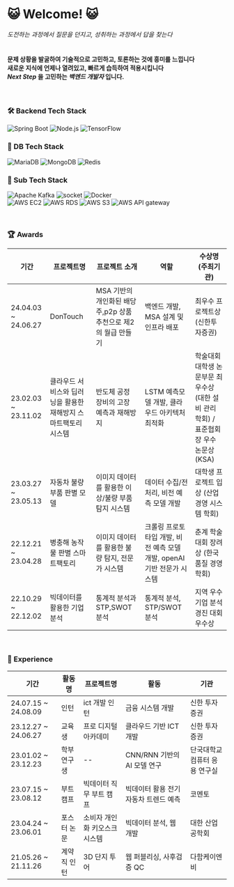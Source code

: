 # 😺 Welcome! 😺      
         
_도전하는 과정에서 질문을 던지고, 성취하는 과정에서 답을 찾는다_  
<br>

#### 문제 상황을 발굴하여 기술적으로 고민하고, 토론하는 것에 흥미를 느낍니다<br> 새로운 지식에 언제나 열려있고, 빠르게 습득하여 적용시킵니다<br>_Next Step_ 을 고민하는 _백엔드 개발자_ 입니다.
<br>


### 🛠 Backend Tech Stack

![Spring Boot](https://img.shields.io/badge/Java/SpringBoot-6DB33F?style=flat&logo=SpringBoot&logoColor=white)
![Node.js](https://img.shields.io/badge/Node.js/Express-339933?style=flat&logo=Node.js&logoColor=white)
![TensorFlow](https://img.shields.io/badge/Python/TensorFlow-FF6F00?style=flat&logo=TensorFlow&logoColor=white)

### 🔧 DB Tech Stack

![MariaDB](https://img.shields.io/badge/MariaDB-003545?style=flat&logo=MariaDB&logoColor=white)
![MongoDB](https://img.shields.io/badge/MongoDB-47A248?style=flat&logo=MongoDB&logoColor=white)
![Redis](https://img.shields.io/badge/Redis-FF4438?style=flat&logo=Redis&logoColor=white)


### 🔨 Sub Tech Stack

![Apache Kafka](https://img.shields.io/badge/Kafka-231F20?style=flat-square&logo=ApacheKafka&logoColor=white)
![socket](https://img.shields.io/badge/WebSocket/Socket.io-010101?style=flat&logo=socket.io&logoColor=white)
![Docker](https://img.shields.io/badge/Docker-2496ED?style=flat-square&logo=Docker&logoColor=white)
<br>
![AWS EC2](https://img.shields.io/badge/EC2-F24E1E?style=flat-square&logo=AmazonEC2&logoColor=white)
![AWS RDS](https://img.shields.io/badge/RDS-527FFF?style=flat-square&logo=AmazonRDS&logoColor=white)
![AWS S3](https://img.shields.io/badge/S3Bucket-569A31?style=flat-square&logo=AmazonS3&logoColor=white)
![AWS API gateway](https://img.shields.io/badge/APIGateway-FF4F8B?style=flat-square&logo=AmazonAPIGateway&logoColor=white)

<br>

### 🏆 Awards

| 기간                | 프로젝트명 | 프로젝트 소개     | 역할        | 수상명 (주최기관)                              |
| ------------------- | ---------- | ----------------- | ------------------------------------------------------------------------- | -------------------------------------------------- |
| 24.04.03 ~ 24.06.27 | DonTouch | MSA 기반의 개인화된 배당주,p2p 상품 추천으로 제2의 월급 만들기 | 백엔드 개발, MSA 설계 및 인프라 배포 | 최우수 프로젝트상 (신한투자증권) |
| 23.02.03 ~ 23.11.02 | 클라우드 서비스와 딥러닝을 활용한 재해방지 스마트팩토리 시스템 | 반도체 공정 장비의 고장 예측과 재해방지 | LSTM 예측모델 개발, 클라우드 아키텍처 최적화 | 학술대회 대학생 논문부문 최우수상 (대한 설비 관리 학회) / 표준협회장 우수 논문상 (KSA) |
| 23.03.27 ~ 23.05.13 | 자동차 불량 부품 판별 모델 | 이미지 데이터를 활용한 이상/불량 부품 탐지 시스템 | 데이터 수집/전처리, 비전 예측 모델 개발 | 대학생 프로젝트 입상 (산업경영 시스템 학회) |
| 22.12.21 ~ 23.04.28 | 병충해 농작물 판별 스마트팩토리 | 이미지 데이터를 활용한 불량 탐지, 전문가 시스템 | 크롤링 프로토타입 개발, 비전 예측 모델 개발, openAI 기반 전문가 시스템 | 춘계 학술대회 장려상 (한국 품질 경영학회) |
| 22.10.29 ~ 22.12.02 | 빅데이터를 활용한 기업분석 | 통계적 분석과 STP,SWOT 분석 | 통계적 분석, STP/SWOT 분석 | 지역 우수 기업 분석경진 대회 우수상 |

<br>

### 🏃 Experience

| 기간                | 활동명 | 프로젝트명     | 활동        | 기관                              |
| ------------------- | ---------- | ----------------- | ------------------------------------------------------------------------- | -------------------------------------------------- |
| 24.07.15 ~ 24.08.09 | 인턴 | ict 개발 인턴 | 금융 시스템 개발 | 신한 투자 증권 |
| 23.12.27 ~ 24.06.27 | 교육생 | 프로 디지털 아카데미 | 클라우드 기반 ICT 개발 | 신한 투자 증권 |
| 23.01.02 ~ 23.12.23 | 학부연구생 | -- | CNN/RNN 기반의 AI 모델 연구 | 단국대학교 컴퓨터 응용 연구실 |
| 23.07.15 ~ 23.08.12 | 부트 캠프 | 빅데이터 직무 부트 캠프 | 빅데이터 활용 전기자동차 트렌드 예측 | 코멘토 |
| 23.04.24 ~ 23.06.01 | 포스터 논문 | 소비자 개인화 키오스크 시스템 | 빅데이터 분석, 웹 개발 | 대한 산업 공학회 |
| 21.05.26 ~ 21.11.26 | 계약직 인턴 | 3D 단지 투어 | 웹 퍼블리싱, 사후검증 QC | 다함케이엔비 |
